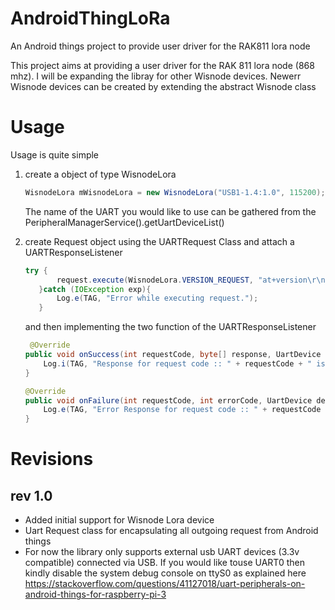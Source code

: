 # AndroidThingLoRa
An Android things project to provide user driver for the RAK811 lora node

This project aims at providing a user driver for the RAK 811 lora node (868 mhz). I will be expanding the libray for other Wisnode devices.
Newerr Wisnode devices can be created by extending the abstract Wisnode class

# Usage
Usage is quite simple
1) create a object of type WisnodeLora
   ```java
   WisnodeLora mWisnodeLora = new WisnodeLora("USB1-1.4:1.0", 115200);
   ```
   The name of the UART you would like to use can be gathered from the PeripheralManagerService().getUartDeviceList()
   
2) create Request object using the UARTRequest Class and attach a UARTResponseListener
   ```java
   try {
          request.execute(WisnodeLora.VERSION_REQUEST, "at+version\r\n", new UARTResponseListener {...});
      }catch (IOException exp){
          Log.e(TAG, "Error while executing request.");
      }
    ```
    
	and then implementing the two function of the UARTResponseListener
	
	```java
	 @Override
    public void onSuccess(int requestCode, byte[] response, UartDevice device) {
        Log.i(TAG, "Response for request code :: " + requestCode + " is :: " + new String(response));
    }

    @Override
    public void onFailure(int requestCode, int errorCode, UartDevice device) {
        Log.e(TAG, "Error Response for request code :: " + requestCode + " is :: " + errorCode);
    }
	```
	
# Revisions    

## rev 1.0
- Added initial support for Wisnode Lora device
- Uart Request class for encapsulating all outgoing request from Android things
- For now the library only supports external usb UART devices (3.3v compatible) connected via USB. 
  If you would like touse UART0 then kindly disable the system debug console on ttyS0 as explained here
  https://stackoverflow.com/questions/41127018/uart-peripherals-on-android-things-for-raspberry-pi-3
